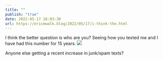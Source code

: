 ```yaml
---
title: ""
publish: "true"
date: 2022-05-17 16:03:30
url: https://ericmwalk.blog/2022/05/17/i-think-the.html
---
```

I think the better question is who are you? Seeing how you texted me and I have had this number for 15 years.
![](https://ericmwalk.blog/uploads/2022/4424b530b4.jpg)

Anyone else getting a recent increase in junk/spam texts?